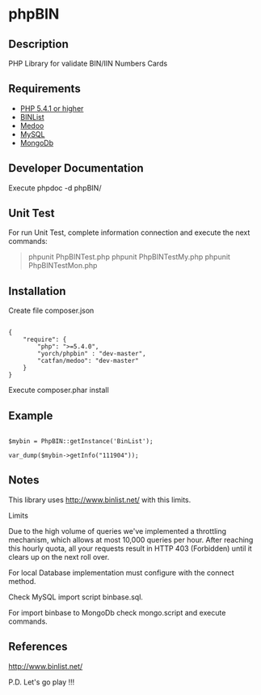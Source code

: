 # phpBIN #

## Description ##
PHP Library for validate BIN/IIN Numbers Cards

## Requirements ##
* [PHP 5.4.1 or higher](http://www.php.net/)
* [BINList](http://www.binlist.net/)
* [Medoo](http://medoo.in/)
* [MySQL](https://www.mysql.com/)
* [MongoDb](https://www.mongodb.com/)

## Developer Documentation ##
Execute phpdoc -d phpBIN/

## Unit Test ##
For run Unit Test, complete information connection and execute the next commands:
> phpunit PhpBINTest.php
> phpunit PhpBINTestMy.php
> phpunit PhpBINTestMon.php

## Installation ##
Create file composer.json
~~~

{
    "require": {
    	"php": ">=5.4.0",
        "yorch/phpbin" : "dev-master",
        "catfan/medoo": "dev-master"
    }
}

~~~

Execute composer.phar install

## Example ##
~~~

$mybin = PhpBIN::getInstance('BinList');

var_dump($mybin->getInfo("111904"));

~~~

## Notes ##
This library uses http://www.binlist.net/ with this limits.

Limits

Due to the high volume of queries we've implemented a throttling mechanism, which allows at most 10,000 queries per hour. After reaching this hourly quota, all your requests result in HTTP 403 (Forbidden) until it clears up on the next roll over.

For local Database implementation must configure with the connect method. 

Check MySQL import script binbase.sql.

For import binbase to MongoDb check mongo.script and execute commands.

## References ##
http://www.binlist.net/

P.D. Let's go play !!!




